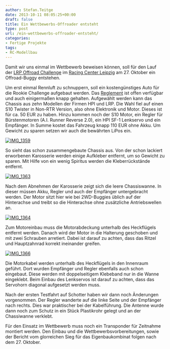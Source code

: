 ```yaml
---
author: Stefan.Teitge
date: 2013-10-11 08:05:25+00:00
draft: false
title: Ein Wettbewerbs-Offroader entsteht
type: post
url: /ein-wettbewerbs-offroader-entsteht/
categories:
- Fertige Projekte
tags:
- RC-Modellbau
---
```


Damit wir uns einmal im Wettbewerb beweisen können, soll für den Lauf der [LRP Offroad Challenge](http:/https://www.lrp-offroad-challenge.com) im [Racing Center Leipzig](http:/https://www.rc-leipzig.com/) am 27. Oktober ein Offroad-Buggy entstehen.

<!-- more -->

Um erst einmal Rennluft zu schnuppern, soll ein kostengünstiges Auto für die Rookie Challenge aufgebaut werden. Das [Reglement](http:/https://www.lrp.cc/de/challenges/lrp-offroad-challenge/reglement/rookie-challenge/) ist offen verfügbar und auch einigermaßen knapp gehalten. Aufgewählt werden kann das Chassis aus zehn Modellen der Firmen HPI und LRP. Die Wahl fiel auf einen S10 Twister in Non-RTR Version, also ohne Elektronik und Motor. Dieses ist für ca. 50 EUR zu haben. Hinzu kommen noch der S10 Motor, ein Regler für Bürstenmotoren (A.I. Runner Reverse 2.0), ein HPI SF-1 Lenkservo und ein Empfänger. In Summe kostet das Fahrzeug knapp 110 EUR ohne Akku. Um Gewicht zu sparen setzen wir auch die bewährten LiPos ein.

[![IMG_1359](https://eigenbaukombinat.de/wp-content/uploads/2013/10/IMG_1359-1024x683.jpg)
](https://eigenbaukombinat.de/wp-content/uploads/2013/10/IMG_1359.jpg)

So sieht das schon zusammengebaute Chassis aus. Von der schon lackiert erworbenen Karosserie werden einige Aufkleber entfernt, um so Gewicht zu sparen. Mit Hilfe von ein wenig Spiritus werden die Kleberrückstände entfernt.

[![IMG_1363](https://eigenbaukombinat.de/wp-content/uploads/2013/10/IMG_1363-1024x682.jpg)
](https://eigenbaukombinat.de/wp-content/uploads/2013/10/IMG_1363.jpg)

Nach dem Abnehmen der Karosserie zeigt sich die leere Chassiswanne. In dieser müssen Akku, Regler und auch der Empfänger untergebracht werden. Der Motor sitzt hier wie bei 2WD-Buggies üblich auf der Hinterachse und treibt so die Hinterachse ohne zusätzliche Antriebswellen an.

[![IMG_1364](https://eigenbaukombinat.de/wp-content/uploads/2013/10/IMG_1364-1024x680.jpg)
](https://eigenbaukombinat.de/wp-content/uploads/2013/10/IMG_1364.jpg)

Zum Motoreinbau muss die Motorabdeckung unterhalb des Heckflügels entfernt werden. Danach wird der Motor in die Halterung geschoben und mit zwei Schrauben arretiert. Dabei ist darauf zu achten, dass das Ritzel und Hauptzahnrad korrekt ineinander greifen.

[![IMG_1366](https://eigenbaukombinat.de/wp-content/uploads/2013/10/IMG_1366-1024x680.jpg)
](https://eigenbaukombinat.de/wp-content/uploads/2013/10/IMG_1366.jpg)[
](https://eigenbaukombinat.de/wp-content/uploads/2013/10/IMG_1366.jpg)

Die Motorkabel werden unterhalb des Heckflügels in den Innenraum geführt. Dort wurden Empfänger und Regler ebenfalls auch schon eingebaut. Diese werden mit doppelseitigem Klebeband nur in die Wanne eingeklebt. Beim Einbau des Lenkservos ist darauf zu achten, dass das Servohorn diagonal aufgesetzt werden muss.

Nach der ersten Testfahrt auf Schotter haben wir dann noch Änderungen vorgenommen. Der Regler wanderte auf die linke Seite und der Empfänger nach rechts. Dies war praktischer bei der Kabelführung. Die Antenne wurde dann noch zum Schutz in ein Stück Plastikrohr gelegt und an der Chassiwanne verklebt.

Für den Einsatz im Wettbewerb muss noch ein Transponder für Zeitnahme montiert werden. Den Einbau und die Wettbewerbsvorbereitungen, sowie der Bericht vom glorreichen Sieg für das Eigenbaukombinat folgen nach dem 27. Oktober.
